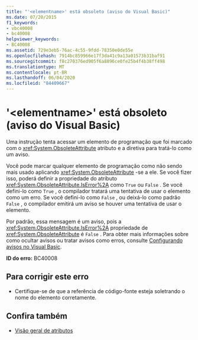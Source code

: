 ```yaml
---
title: "'<elementname>' está obsoleto (aviso do Visual Basic)"
ms.date: 07/20/2015
f1_keywords:
- vbc40008
- bc40008
helpviewer_keywords:
- BC40008
ms.assetid: 729e3eb5-76ac-4c55-9fdd-78350e0de55e
ms.openlocfilehash: 7914bc859966e17f3da41c9a13a01573b31baf91
ms.sourcegitcommit: f8c270376ed905f6a8896ce0fe25b4f4b38ff498
ms.translationtype: MT
ms.contentlocale: pt-BR
ms.lasthandoff: 06/04/2020
ms.locfileid: "84409667"
---
```

# <a name="elementname-is-obsolete-visual-basic-warning"></a>'\<elementname>' está obsoleto (aviso do Visual Basic)
Uma instrução tenta acessar um elemento de programação que foi marcado com o <xref:System.ObsoleteAttribute> atributo e a diretiva para tratá-lo como um aviso.  
  
 Você pode marcar qualquer elemento de programação como não sendo mais usado aplicando <xref:System.ObsoleteAttribute> -se a ele. Se você fizer isso, poderá definir a propriedade do atributo <xref:System.ObsoleteAttribute.IsError%2A> como `True` ou `False` . Se você defini-lo como `True` , o compilador tratará uma tentativa de usar o elemento como um erro. Se você defini-lo como `False` , ou deixá-lo como padrão `False` , o compilador emitirá um aviso se houver uma tentativa de usar o elemento.  
  
 Por padrão, essa mensagem é um aviso, pois a <xref:System.ObsoleteAttribute.IsError%2A> propriedade de <xref:System.ObsoleteAttribute> é `False` . Para obter mais informações sobre como ocultar avisos ou tratar avisos como erros, consulte [Configurando avisos no Visual Basic](/visualstudio/ide/configuring-warnings-in-visual-basic).  
  
 **ID do erro:** BC40008  
  
## <a name="to-correct-this-error"></a>Para corrigir este erro  
  
- Certifique-se de que a referência de código-fonte esteja soletrando o nome do elemento corretamente.  
  
## <a name="see-also"></a>Confira também

- [Visão geral de atributos](../../programming-guide/concepts/attributes/index.md)
